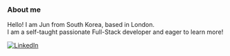 ### About me
Hello! I am Jun from South Korea, based in London. </br>
I am a self-taught passionate Full-Stack developer and eager to learn more! </br>

[![LinkedIn](https://img.shields.io/badge/LinkedIn-blue?style=social&logo=linkedin&logoColor=white)](https://www.linkedin.com/in/jun-young-park-220bb4229/)



<!--
**Jun0613-spec/Jun0613-spec** is a ✨ _special_ ✨ repository because its `README.md` (this file) appears on your GitHub profile.

Here are some ideas to get you started:

- 🔭 I’m currently working on ...
- 🌱 I’m currently learning ...
- 👯 I’m looking to collaborate on ...
- 🤔 I’m looking for help with ...
- 💬 Ask me about ...
- 📫 How to reach me: ...
- 😄 Pronouns: ...
- ⚡ Fun fact: ...
-->
